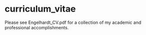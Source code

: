 # curriculum_vitae

Please see Engelhardt_CV.pdf for a collection of my academic and professional accomplishments. 
